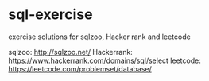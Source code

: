 # sql-exercise
exercise solutions for sqlzoo, Hacker rank and leetcode 

sqlzoo: http://sqlzoo.net/
Hackerrank: https://www.hackerrank.com/domains/sql/select
leetcode: https://leetcode.com/problemset/database/
